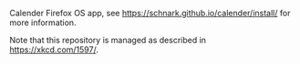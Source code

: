 Calender Firefox OS app, see https://schnark.github.io/calender/install/ for more information.

Note that this repository is managed as described in https://xkcd.com/1597/.

